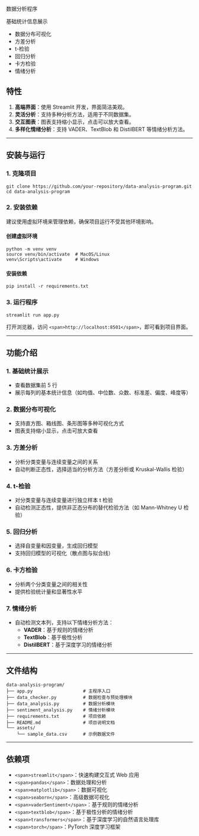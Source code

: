 数据分析程序

基础统计信息展示

* 数据分布可视化
* 方差分析
* t-检验
* 回归分析
* 卡方检验
* 情绪分析

## 特性

1. **高端界面**：使用 Streamlit 开发，界面简洁美观。
2. **灵活分析**：支持多种分析方法，适用于不同数据集。
3. **交互图表**：图表支持缩小显示，点击可以放大查看。
4. **多样化情绪分析**：支持 VADER、TextBlob 和 DistilBERT 等情绪分析方法。

---

## 安装与运行

### 1. 克隆项目

```
git clone https://github.com/your-repository/data-analysis-program.git
cd data-analysis-program
```

### 2. 安装依赖

建议使用虚拟环境来管理依赖，确保项目运行不受其他环境影响。

#### 创建虚拟环境

```
python -m venv venv
source venv/bin/activate  # MacOS/Linux
venv\Scripts\activate     # Windows
```

#### 安装依赖

```
pip install -r requirements.txt
```

### 3. 运行程序

```
streamlit run app.py
```

打开浏览器，访问 `<span>http://localhost:8501</span>`，即可看到项目界面。

---

## 功能介绍

### 1. 基础统计展示

* 查看数据集前 5 行
* 展示每列的基本统计信息（如均值、中位数、众数、标准差、偏度、峰度等）

### 2. 数据分布可视化

* 支持直方图、箱线图、条形图等多种可视化方式
* 图表支持缩小显示，点击可放大查看

### 3. 方差分析

* 分析分类变量与连续变量之间的关系
* 自动判断正态性，选择适当的分析方法（方差分析或 Kruskal-Wallis 检验）

### 4. t-检验

* 对分类变量与连续变量进行独立样本 t 检验
* 自动检测正态性，提供非正态分布的替代检验方法（如 Mann-Whitney U 检验）

### 5. 回归分析

* 选择自变量和因变量，生成回归模型
* 支持回归模型的可视化（散点图与拟合线）

### 6. 卡方检验

* 分析两个分类变量之间的相关性
* 提供检验统计量和显著性水平

### 7. 情绪分析

* 自动检测文本列，支持以下情绪分析方法：
  * **VADER**：基于规则的情绪分析
  * **TextBlob**：基于极性分析
  * **DistilBERT**：基于深度学习的情绪分析

---

## 文件结构

```
data-analysis-program/
├── app.py                   # 主程序入口
├── data_checker.py          # 数据检查与预处理模块
├── data_analysis.py         # 数据分析模块
├── sentiment_analysis.py    # 情绪分析模块
├── requirements.txt         # 项目依赖
├── README.md                # 项目说明文档
└── assets/
    └── sample_data.csv      # 示例数据文件
```

---

## 依赖项

* `<span>streamlit</span>`：快速构建交互式 Web 应用
* `<span>pandas</span>`：数据处理和分析
* `<span>matplotlib</span>`：数据可视化
* `<span>seaborn</span>`：高级数据可视化
* `<span>vaderSentiment</span>`：基于规则的情绪分析
* `<span>textblob</span>`：基于极性分析的情绪分析
* `<span>transformers</span>`：基于深度学习的自然语言处理库
* `<span>torch</span>`：PyTorch 深度学习框架
